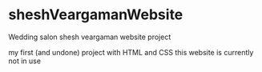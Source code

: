 # sheshVeargamanWebsite
Wedding salon shesh veargaman website project

my first (and undone) project with HTML and CSS
this website is currently not in use 


